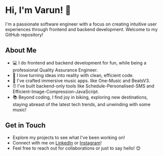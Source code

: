 # Hi, I'm Varun! 👋

I'm a passionate software engineer with a focus on creating intuitive user experiences through frontend and backend development. Welcome to my GitHub repository!

## About Me

- 💻 I do frontend and backend development for fun, while being a professional Quality Assurance Engineer.
- 🚀 I love turning ideas into reality with clean, efficient code.
- 🎵 I've crafted immersive music apps. like One-Music and BeatsV3.
- ⏰ I've built backend-only tools like Schedule-Personalised-SMS and Efficient-Image-Compression-JavaScript.
- 📚 Beyond coding, I find joy in biking, exploring new destinations, staying abreast of the latest tech trends, and unwinding with some music!

## Get in Touch

- Explore my projects to see what I've been working on!
- Connect with me on [LinkedIn](https://www.linkedin.com/in/varunchawla247/) or [Instagram](https://www.instagram.com/vcboi_/)!
- Feel free to reach out for collaborations or just to say hello! 😊
